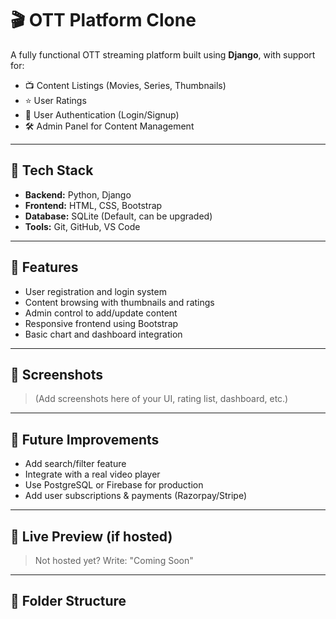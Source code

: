 # 🎬 OTT Platform Clone

A fully functional OTT streaming platform built using **Django**, with support for:

- 📺 Content Listings (Movies, Series, Thumbnails)
- ⭐ User Ratings
- 🔐 User Authentication (Login/Signup)
- 🛠 Admin Panel for Content Management

---

## 🔧 Tech Stack

- **Backend:** Python, Django
- **Frontend:** HTML, CSS, Bootstrap
- **Database:** SQLite (Default, can be upgraded)
- **Tools:** Git, GitHub, VS Code

---

## 🚀 Features

- User registration and login system
- Content browsing with thumbnails and ratings
- Admin control to add/update content
- Responsive frontend using Bootstrap
- Basic chart and dashboard integration

---

## 📸 Screenshots

> (Add screenshots here of your UI, rating list, dashboard, etc.)

---

## 🧠 Future Improvements

- Add search/filter feature
- Integrate with a real video player
- Use PostgreSQL or Firebase for production
- Add user subscriptions & payments (Razorpay/Stripe)

---

## 🔗 Live Preview (if hosted)
> Not hosted yet? Write: "Coming Soon"

---

## 📂 Folder Structure

